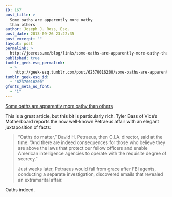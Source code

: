 ```yaml
---
ID: 167
post_title: >
  Some oaths are apparently more oathy
  than others
author: Joseph J. Ross, Esq.
post_date: 2013-09-26 23:22:35
post_excerpt: ""
layout: post
permalink: >
  http://joeross.me/blog/links/some-oaths-are-apparently-more-oathy-than-others/
published: true
tumblr_geek-esq_permalink:
  - >
    http://geek-esq.tumblr.com/post/62370016200/some-oaths-are-apparently-more-oathy-than-others
tumblr_geek-esq_id:
  - "62370016200"
gfonts_meta_no_font:
  - "1"
---
```

<a href='http://motherboard.vice.com/blog/torturer-whistleblower-reporter-spy-john-kiriakou'>Some oaths are apparently more oathy than others</a><div class="link_description"><p>This is a great article, but this bit is particularly rich. Tyler Bass of Vice’s Motherboard reports the now well-known Petraeus affair with an elegant juxtaposition of facts:</p>

<blockquote>
  <p>“Oaths do matter,” David H. Petraeus, then C.I.A. director, said at the time. “And there are indeed consequences for those who believe they are above the laws that protect our fellow officers and enable American intelligence agencies to operate with the requisite degree of secrecy.”</p>
  
  <p>Just weeks later, Petraeus would fall from grace after FBI agents, conducting a separate investigation, discovered emails that revealed an extramarital affair.</p>
</blockquote>

<p>Oaths indeed.</p></div>